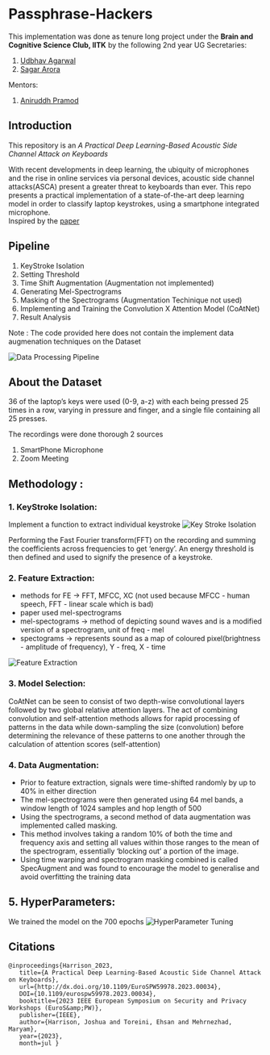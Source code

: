 # Passphrase-Hackers

This implementation was done as tenure long project under the **Brain and Cognitive Science Club, IITK** by the following 2nd year UG Secretaries:
1. [Udbhav Agarwal](https://github.com/udbhav-44)
2. [Sagar Arora](https://github.com/qu-bit1)

Mentors:
1. [Aniruddh Pramod](https://github.com/atryt0ne)

## Introduction
This repository is an *A Practical Deep Learning-Based Acoustic Side Channel Attack on Keyboards*

With recent developments in deep learning, the ubiquity of microphones and the rise in online services via personal devices, acoustic side channel attacks(ASCA) present a greater threat to keyboards than ever. This repo presents a practical implementation of a state-of-the-art deep learning model in order to classify laptop keystrokes, using a smartphone integrated microphone.
</br>
Inspired by the [paper](https://arxiv.org/abs/2308.01074) 

## Pipeline
1. KeyStroke Isolation
2. Setting Threshold
3. Time Shift Augmentation (Augmentation not implemented)
4. Generating Mel-Spectrograms
5. Masking of the Spectrograms (Augmentation Techinique not used)
6. Implementing and Training the Convolution X Attention Model (CoAtNet)
7. Result Analysis

Note : The code provided here does not contain the implement data augmenation techniques on the Dataset


![Data Processing Pipeline](<./Images/Screenshot 2024-03-01 at 1.09.37 PM.png>)

## About the Dataset
36 of the laptop’s keys were used (0-9, a-z) with each being pressed 25 times in a row, varying in pressure and finger, and a single file containing all 25 presses.

The recordings were done thorough 2 sources 
1. SmartPhone Microphone
2. Zoom Meeting

## Methodology : 
### 1. **KeyStroke Isolation:** 
Implement a function to extract individual keystroke
![Key Stroke Isolation](<./Images/Screenshot 2024-03-01 at 1.20.04 PM.png>)

Performing the Fast Fourier transform(FFT) on the recording and summing
the coefficients across frequencies to get ‘energy’.
An energy threshold is then defined and used to signify the presence of a keystroke.


### 2. Feature Extraction:
- methods for FE $\to$ FFT, MFCC, XC (not used because MFCC - human speech, FFT - linear scale which is bad)
- paper used mel-spectrograms
- mel-spectograms $\to$ method of depicting sound waves and is a modified version of a spectrogram, unit of freq - mel
- spectograms $\to$ represents sound as a map of coloured pixel(brightness - amplitude of frequency), Y - freq, X - time
  
 ![Feature Extraction](<./Images/Screenshot 2024-03-01 at 1.26.08 PM.png>)
	
### 3. Model Selection:

CoAtNet can be seen to consist of two depth-wise convolutional layers followed by two global relative attention layers. The act of combining convolution and self-attention methods allows for rapid processing of patterns in the data while down-sampling the size (convolution) before determining the relevance of these patterns to one another through the calculation of attention scores (self-attention)



### 4. Data Augmentation:

- Prior to feature extraction, signals were time-shifted randomly by up to 40% in either direction
- The mel-spectrograms were then generated using 64 mel bands, a window length of 1024 samples and hop length of 500
- Using the spectrograms, a second method of data augmentation was implemented called masking.
- This method involves taking a random 10% of both the time and frequency axis and setting all values within those ranges to the mean of the spectrogram, essentially ‘blocking out’ a portion of the image.
- Using time warping and spectrogram masking combined is called SpecAugment and was found to encourage the model to generalise and avoid overfitting the training data 

## 5. HyperParameters:
We trained the model on the 700 epochs
![HyperParameter Tuning](<./Images/Screenshot 2024-03-01 at 1.18.22 PM.png>)




## Citations
```
@inproceedings{Harrison_2023,
   title={A Practical Deep Learning-Based Acoustic Side Channel Attack on Keyboards},
   url={http://dx.doi.org/10.1109/EuroSPW59978.2023.00034},
   DOI={10.1109/eurospw59978.2023.00034},
   booktitle={2023 IEEE European Symposium on Security and Privacy Workshops (EuroS&amp;PW)},
   publisher={IEEE},
   author={Harrison, Joshua and Toreini, Ehsan and Mehrnezhad, Maryam},
   year={2023},
   month=jul }
```
